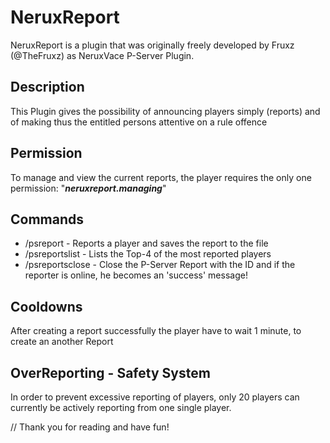 # NeruxReport
NeruxReport is a plugin that was originally freely developed by Fruxz (@TheFruxz) as NeruxVace P-Server Plugin.

## Description
This Plugin gives the possibility of announcing players simply (reports) and of making thus the entitled persons attentive on a rule offence

## Permission
To manage and view the current reports, the player requires the only one permission: "***neruxreport.managing***"

## Commands

- /psreport - Reports a player and saves the report to the file
- /psreportslist - Lists the Top-4 of the most reported players
- /psreportsclose - Close the P-Server Report with the ID and if the reporter is online, he becomes an 'success' message!

## Cooldowns
After creating a report successfully the player have to wait 1 minute, to create an another Report

## OverReporting - Safety System
In order to prevent excessive reporting of players, only 20 players can currently be actively reporting from one single player.

// Thank you for reading and have fun!
